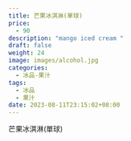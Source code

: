 ```yaml
---
title: 芒果冰淇淋(單球)
price:
  - 90
description: "mango iced cream "
draft: false
weight: 24
image: images/alcohol.jpg
categories:
  - 冰品-果汁
tags:
  - 冰品
  - 果汁
date: 2023-08-11T23:15:02+08:00
---
```


 芒果冰淇淋(單球)
